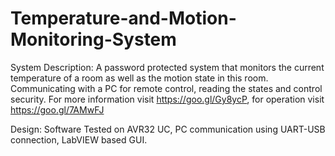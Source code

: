 # Temperature-and-Motion-Monitoring-System
System Description: A password protected system that monitors the current temperature of a room as well as the motion state in this room. Communicating with a PC for remote control, reading the states and control security. For more information visit https://goo.gl/Gy8ycP, for operation visit https://goo.gl/7AMwFJ 

Design: Software Tested on AVR32 UC, PC communication using UART-USB connection, LabVIEW based GUI.
